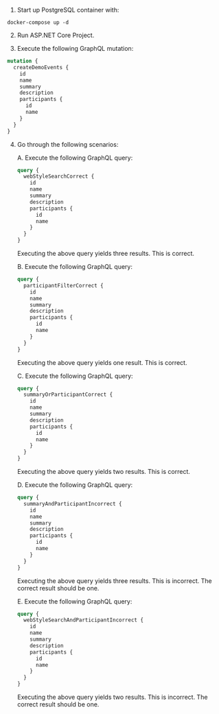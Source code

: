 ﻿1. Start up PostgreSQL container with:
```
docker-compose up -d
```

2. Run ASP.NET Core Project.

3. Execute the following GraphQL mutation:
```graphql
mutation {
  createDemoEvents {
    id
    name
    summary
    description
    participants {
      id
      name
    }
  }
}
```

4. Go through the following scenarios:

    A. Execute the following GraphQL query:
    ```graphql
    query {
      webStyleSearchCorrect {
        id
        name
        summary
        description
        participants {
          id
          name
        }
      }
    }
    ```
    Executing the above query yields three results. This is correct.

    B. Execute the following GraphQL query:
    ```graphql
    query {
      participantFilterCorrect {
        id
        name
        summary
        description
        participants {
          id
          name
        }
      }
    }
    ```
    Executing the above query yields one result. This is correct.

    C. Execute the following GraphQL query:
    ```graphql
    query {
      summaryOrParticipantCorrect {
        id
        name
        summary
        description
        participants {
          id
          name
        }
      }
    }
    ```
    Executing the above query yields two results. This is correct.

    D. Execute the following GraphQL query:
    ```graphql
    query {
      summaryAndParticipantIncorrect {
        id
        name
        summary
        description
        participants {
          id
          name
        }
      }
    }
    ```
    Executing the above query yields three results. This is incorrect. The correct result should be one.

    E. Execute the following GraphQL query:
    ```graphql
    query {
      webStyleSearchAndParticipantIncorrect {
        id
        name
        summary
        description
        participants {
          id
          name
        }
      }
    }
    ```
    Executing the above query yields two results. This is incorrect. The correct result should be one.